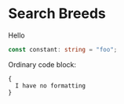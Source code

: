 # Search Breeds

Hello

```typescript
const constant: string = "foo";
```

Ordinary code block:

```
{
  I have no formatting
}
```
